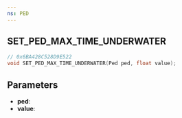 ```yaml
---
ns: PED
---
```

## SET_PED_MAX_TIME_UNDERWATER

```c
// 0x6BA428C528D9E522
void SET_PED_MAX_TIME_UNDERWATER(Ped ped, float value);
```

## Parameters
* **ped**:
* **value**:
